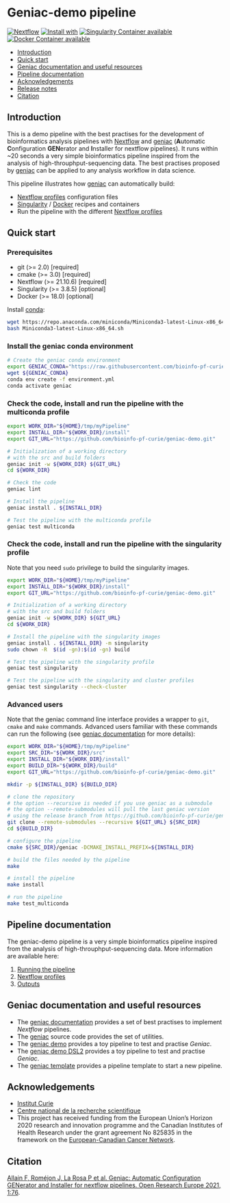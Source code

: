# Geniac-demo pipeline 

[![Nextflow](https://img.shields.io/badge/nextflow-%E2%89%A519.10.0-brightgreen.svg)](https://www.nextflow.io/)
[![Install with](https://anaconda.org/anaconda/conda-build/badges/installer/conda.svg)](https://conda.anaconda.org/anaconda)
[![Singularity Container available](https://img.shields.io/badge/singularity-available-7E4C74.svg)](https://singularity.lbl.gov/)
[![Docker Container available](https://img.shields.io/badge/docker-available-003399.svg)](https://www.docker.com/)

* [Introduction](#introduction)
* [Quick start](#quick-start)
* [Geniac documentation and useful resources](#geniac-documentation-and-useful-resources)
* [Pipeline documentation](#pipeline-documentation)
* [Acknowledgements](#acknowledgements)
* [Release notes](CHANGELOG)
* [Citation](#citation)

## Introduction

This is a demo pipeline with the best practises for the development of bioinformatics analysis pipelines with [Nextflow](https://www.nextflow.io) and [geniac](https://github.com/bioinfo-pf-curie/geniac) (**A**utomatic **C**onfiguration **GEN**erator and **I**nstaller for nextflow pipelines). It runs within ~20 seconds a very simple bioinformatics pipeline inspired from the analysis of high-throuphput-sequencing data. The best practises proposed by [geniac](https://github.com/bioinfo-pf-curie/geniac) can be applied to any analysis workflow in data science.

This pipeline illustrates how [geniac](https://github.com/bioinfo-pf-curie/geniac) can automatically build:
* [Nextflow profiles](docs/profiles.md) configuration files
* [Singularity](https://sylabs.io/) / [Docker](https://www.docker.com/) recipes and containers
* Run the pipeline with the different [Nextflow profiles](docs/profiles.md)

## Quick start

### Prerequisites

* git (>= 2.0) [required]
* cmake (>= 3.0) [required]
* Nextflow (>= 21.10.6) [required]
* Singularity (>= 3.8.5) [optional]
* Docker (>= 18.0) [optional]

Install [conda](https://docs.conda.io):
```bash
wget https://repo.anaconda.com/miniconda/Miniconda3-latest-Linux-x86_64.sh
bash Miniconda3-latest-Linux-x86_64.sh
```

### Install the geniac conda environment

```bash
# Create the geniac conda environment
export GENIAC_CONDA="https://raw.githubusercontent.com/bioinfo-pf-curie/geniac/release/environment.yml"
wget ${GENIAC_CONDA}
conda env create -f environment.yml
conda activate geniac
```

### Check the code, install and run the pipeline with the multiconda profile

```bash
export WORK_DIR="${HOME}/tmp/myPipeline"
export INSTALL_DIR="${WORK_DIR}/install"
export GIT_URL="https://github.com/bioinfo-pf-curie/geniac-demo.git"

# Initialization of a working directory
# with the src and build folders
geniac init -w ${WORK_DIR} ${GIT_URL}
cd ${WORK_DIR}

# Check the code
geniac lint

# Install the pipeline
geniac install . ${INSTALL_DIR}

# Test the pipeline with the multiconda profile
geniac test multiconda
```

### Check the code, install and run the pipeline with the singularity profile

Note that you need `sudo` privilege to build the singularity images.

```bash
export WORK_DIR="${HOME}/tmp/myPipeline"
export INSTALL_DIR="${WORK_DIR}/install"
export GIT_URL="https://github.com/bioinfo-pf-curie/geniac-demo.git"

# Initialization of a working directory
# with the src and build folders
geniac init -w ${WORK_DIR} ${GIT_URL}
cd ${WORK_DIR}

# Install the pipeline with the singularity images
geniac install . ${INSTALL_DIR} -m singularity
sudo chown -R  $(id -gn):$(id -gn) build

# Test the pipeline with the singularity profile
geniac test singularity

# Test the pipeline with the singularity and cluster profiles
geniac test singularity --check-cluster
```

### Advanced users

Note that the geniac command line interface provides a wrapper to `git`, `cmake` and `make` commands. Advanced users familiar with these commands can run the following (see [geniac documentation](https://geniac.readthedocs.io) for more details):

```bash
export WORK_DIR="${HOME}/tmp/myPipeline"
export SRC_DIR="${WORK_DIR}/src"
export INSTALL_DIR="${WORK_DIR}/install"
export BUILD_DIR="${WORK_DIR}/build"
export GIT_URL="https://github.com/bioinfo-pf-curie/geniac-demo.git"

mkdir -p ${INSTALL_DIR} ${BUILD_DIR}

# clone the repository
# the option --recursive is needed if you use geniac as a submodule
# the option --remote-submodules will pull the last geniac version
# using the release branch from https://github.com/bioinfo-pf-curie/geniac 
git clone --remote-submodules --recursive ${GIT_URL} ${SRC_DIR}
cd ${BUILD_DIR}

# configure the pipeline
cmake ${SRC_DIR}/geniac -DCMAKE_INSTALL_PREFIX=${INSTALL_DIR}

# build the files needed by the pipeline
make

# install the pipeline
make install

# run the pipeline
make test_multiconda
```

## Pipeline documentation

The geniac-demo pipeline is a very simple bioinformatics pipeline inspired from the analysis of high-throuphput-sequencing data. More information are available here:

1. [Running the pipeline](docs/usage.md)
2. [Nextflow profiles](docs/profiles.md)
3. [Outputs](docs/output.md)

## Geniac documentation and useful resources

* The [geniac documentation](https://geniac.readthedocs.io) provides a set of best practises to implement *Nextflow* pipelines.
* The [geniac](https://github.com/bioinfo-pf-curie/geniac) source code provides the set of utilities.
* The [geniac demo](https://github.com/bioinfo-pf-curie/geniac-demo) provides a toy pipeline to test and practise *Geniac*.
* The [geniac demo DSL2](https://github.com/bioinfo-pf-curie/geniac-demo-dsl2) provides a toy pipeline to test and practise *Geniac*.
* The [geniac template](https://github.com/bioinfo-pf-curie/geniac-template) provides a pipeline template to start a new pipeline.

## Acknowledgements

* [Institut Curie](https://www.curie.fr)
* [Centre national de la recherche scientifique](http://www.cnrs.fr)
* This project has received funding from the European Union’s Horizon 2020 research and innovation programme and the Canadian Institutes of Health Research under the grant agreement No 825835 in the framework on the [European-Canadian Cancer Network](https://eucancan.com/).

## Citation

[Allain F, Roméjon J, La Rosa P et al. Geniac: Automatic Configuration GENerator and Installer for nextflow pipelines. Open Research Europe 2021, 1:76](https://open-research-europe.ec.europa.eu/articles/1-76).
